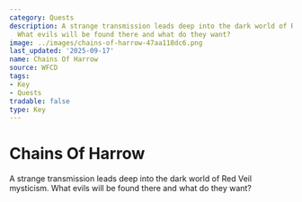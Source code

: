 ```yaml
---
category: Quests
description: A strange transmission leads deep into the dark world of Red Veil mysticism.
  What evils will be found there and what do they want?
image: ../images/chains-of-harrow-47aa118dc6.png
last_updated: '2025-09-17'
name: Chains Of Harrow
source: WFCD
tags:
- Key
- Quests
tradable: false
type: Key
---
```


# Chains Of Harrow

A strange transmission leads deep into the dark world of Red Veil mysticism. What evils will be found there and what do they want?

